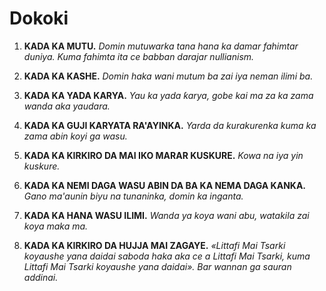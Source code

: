 
# Dokoki

1. **KADA KA MUTU.**
    *Domin mutuwarka tana hana ka damar fahimtar duniya. Kuma fahimta ita ce babban darajar nullianism.*

2. **KADA KA KASHE.**
    *Domin haka wani mutum ba zai iya neman ilimi ba.*

3. **KADA KA YADA KARYA.**
    *Yau ka yada ƙarya, gobe kai ma za ka zama wanda aka yaudara.*

4. **KADA KA GUJI KARYATA RA'AYINKA.**
    *Yarda da kurakurenka kuma ka zama abin koyi ga wasu.*

5. **KADA KA KIRKIRO DA MAI IKO MARAR KUSKURE.**
    *Kowa na iya yin kuskure.*

6. **KADA KA NEMI DAGA WASU ABIN DA BA KA NEMA DAGA KANKA.**
    *Gano ma'aunin biyu na tunaninka, domin ka inganta.*

7. **KADA KA HANA WASU ILIMI.**
    *Wanda ya koya wani abu, watakila zai koya maka ma.*

8. **KADA KA KIRKIRO DA HUJJA MAI ZAGAYE.**
    *«Littafi Mai Tsarki koyaushe yana daidai saboda haka aka ce a Littafi Mai Tsarki, kuma Littafi Mai Tsarki koyaushe yana daidai». Bar wannan ga sauran addinai.*
